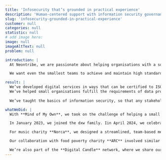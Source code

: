 ```yaml
---
title: 'Infosecurity that’s grounded in practical experience'
description: 'Human-centered support with information security governance, policy documentation and process implementation'
slug: 'infosecurity-grounded-in-practical-experience'
customer: null
categories: null
statistic: null
# add image here:
image: null
imageAltText: null
problem: null

introduction: |
  At Neontribe, we are passionate about helping organisations with a social purpose to help the people who need it most. Those people are often from vulnerable groups, and so we have had to develop real expertise in information security and information management. 

  We want even the smallest teams to achieve and maintain high standards of information security. It’s important for everyone, and it’s critical for folk working in the charity sector. What we believe makes us different is that we have a proven history of actually implementing digital services that are secure-by-design. We’re happy to offer a free initial chat about what this means to any charity.

result: |
  We’ve developed digital services in ways that can be certified to ISO 27001, and helped others do the same, so that they can show their development processes are fit for purpose. 
  We’ve helped small organisations fulfill the requirements of data protection regulations, so that they can take proper care of the data in their control.
   
  We’ve taught the basics of information security, so that any stakeholder can be aware of their responsibilities

whatWeDid: |
  With **Mind of My Own**, we took on the challenge of helping a small team of just three people achieve ISO 27001:2013 certification starting from scratch. We made this framework manageable and effective for them, and with our assistance they were successful in 2016. Our support didn't stop there; we helped them by handling security questionnaires and requirements of their institutional clients and coaching them to obtain Cyber Essentials and Cyber Essentials Plus accreditations. We provided them with penetration testing and a clear role for security review and testing in their development process.  Importantly, we delivered crucial education on the importance of information security to everyone in their organisation, so that it’s embedded in their work. 

  In January 2023, we joined the dxw family. Iin April 2024, we celebrated a significant milestone with the, helping develop their ISO 27001:2013 practises to achieve ISO 27001:2022 certification. This achievement reflects their ongoing dedication to maintaining the highest standards of information security.

  For music charity **Norca**, we designed a streamlined, team-based method for running Data Protection Impact Assessments (DPIA). This easy-to-implement approach has significantly improved their data protection processes, making compliance simpler and more effective.  Importantly, it makes this intimidating component of good governance understandable to people unfamiliar with its technicalities. Our approach there is readily transferable to other small charities 

  Our collaboration with food poverty charity **ARC** involved similar efforts, where we evolved our user-friendly DPIA methodology. Additionally, we offered comprehensive infosec awareness training and helped them ensure their digital service’s compliance to GDPR, showcasing our ability to help small organisations handle complex regulatory frameworks. This learning was subsequently integrated into the development practices for software that supports their mission, reducing the threat of sensitive data exposure.

  We’re also part of the **Digital Candle** network, where we share our expertise in threat analysis and mitigation strategies. We’ve advised on threat assessments and provided actionable recommendations to enhance the security posture of the organisations who’ve taken advantage of the free hour of conversation that Digital Candle offers charities.
---
```

